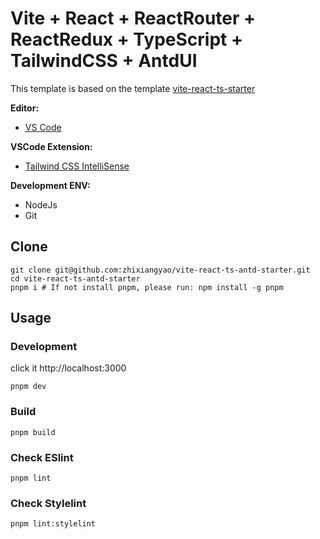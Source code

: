 # Vite + React + ReactRouter + ReactRedux + TypeScript + TailwindCSS + AntdUI

This template is based on the template [vite-react-ts-starter](https://github.com/zhixiangyao/vite-react-ts-starter)

**Editor:**

- [VS Code](https://code.visualstudio.com/)

**VSCode Extension:**

- [Tailwind CSS IntelliSense](https://marketplace.visualstudio.com/items?itemName=bradlc.vscode-tailwindcss)

**Development ENV:**

- NodeJs
- Git

## Clone

```shell
git clone git@github.com:zhixiangyao/vite-react-ts-antd-starter.git
cd vite-react-ts-antd-starter
pnpm i # If not install pnpm, please run: npm install -g pnpm
```

## Usage

### Development

click it http://localhost:3000

```shell
pnpm dev
```

### Build

```shell
pnpm build
```

### Check ESlint

```shell
pnpm lint
```

### Check Stylelint

```shell
pnpm lint:stylelint
```

